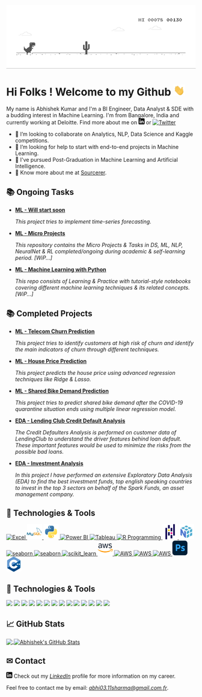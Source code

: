 
![Chrome Dino](https://github.com/AbhishekKumar-0311/AbhishekKumar-0311/blob/master/assets/chrome_dino.gif)

<!-- [![Header](https://github.com/AbhishekKumar-0311/AbhishekKumar-0311/blob/master/assets/Hello.png "Header")](https://bit.ly/AKS-Portfolio) -->

# Hi Folks ! Welcome to my Github <img src="https://github.com/AbhishekKumar-0311/AbhishekKumar-0311/blob/master/assets/wave.gif" width="30px">

My name is Abhishek Kumar and I'm a BI Engineer, Data Analyst & SDE with a budding interest in Machine Learning. I'm from Bangalore, India and currently working at Deloitte.
Find more about me on [![LinkedIn][3.2]][3] or [![Twitter][1.2]][1]

<!-- ### Hi there 👋 -->
<!--
**AbhishekKumar-0311/AbhishekKumar-0311** is a ✨ _special_ ✨ repository because its `README.md` (this file) appears on your GitHub profile.

Here are some ideas to get you started:

- 🔭 I’m currently working on ...
- 🌱 I’m currently learning ...
- 👯 I’m looking to collaborate on ...
- 🤔 I’m looking for help with ...
- 💬 Ask me about ...
- 📫 How to reach me: https://bit.ly/AKSLinkedIn
- 😄 Pronouns: ...
- ⚡ Fun fact: ...
-->


- 👯 I’m looking to collaborate on Analytics, NLP, Data Science and Kaggle competitions.
- 🤔 I’m looking for help to start with end-to-end projects in Machine Learning.
- 🌱 I've pursued Post-Graduation in Machine Learning and Artificial Intelligence.
- 👨 Know more about me at [Sourcerer](https://sourcerer.io/abhishekkumar-0311). 

## &#128218; Ongoing Tasks

- **[ML - Will start soon](https://github.com/)**

    *This project tries to implement time-series forecasting.*
    
- **[ML - Micro Projects](https://github.com/AbhishekKumar-0311/ML-Micro-Projects)**

    *This repository contains the Micro Projects & Tasks in DS, ML, NLP, NeuralNet & RL completed/ongoing during academic & self-learning period. [WiP...]*

- **[ML - Machine Learning with Python](https://github.com/AbhishekKumar-0311/Machine-Learning-with-Python)**

    *This repo consists of Learning & Practice with tutorial-style notebooks covering different machine learning techniques & its related concepts. [WiP...]*

## &#128218; Completed Projects

- **[ML - Telecom Churn Prediction](https://github.com/AbhishekKumar-0311/ML-Telecom-Churn-Prediction)**

    *This project tries to identify customers at high risk of churn and identify the main indicators of churn through different techniques.*
    
- **[ML - House Price Prediction](https://github.com/AbhishekKumar-0311/ML-House-Price-Prediction)**

    *This project predicts the house price using advanced regression techniques like Ridge & Lasso.*
   
- **[ML - Shared Bike Demand Prediction](https://github.com/AbhishekKumar-0311/ML-BikeSharing-Demand-Prediction)**

    *This project tries to predict shared bike demand after the COVID-19 quarantine situation ends using multiple linear regression model.*
    
- **[EDA - Lending Club Credit Default Analysis](https://github.com/AbhishekKumar-0311/EDA-LendingClub-Credit-Default-Analysis)**

    *The Credit Defaulters Analysis is performed on customer data of LendingClub to understand the driver features behind loan default. These important features would be used to minimize the risks from the possible bad loans.*
    
- **[EDA - Investment Analysis](https://github.com/AbhishekKumar-0311/EDA-Investment-Analysis)**
    
    *In this project I have performed an extensive Exploratory Data Analysis (EDA) to find the best investment funds, top english speaking countries to invest in the top 3 sectors on behalf of the Spark Funds, an asset management company.*


 ## 🔧 Technologies & Tools

<p align="left">
  <a href="https://www.microsoft.com/excel" target="_blank" rel="noreferrer">
    <img src="https://w7.pngwing.com/pngs/417/369/png-transparent-microsoft-excel-logo-microsoft-word-microsoft-office-365-pivot-table-excel-office-xlsx-icon-microsoft-excel-logo-miscellaneous-template-angle.png" alt="Excel" width="40" height="40"/>
  </a>
  <a href="https://www.mysql.com/" target="_blank" rel="noreferrer">
    <img src="https://raw.githubusercontent.com/devicons/devicon/master/icons/mysql/mysql-original-wordmark.svg" alt="MySQL" width="40" height="40"/>
  </a>
   </a>
  <a href="https://www.python.org" target="_blank" rel="noreferrer">
    <img src="https://raw.githubusercontent.com/devicons/devicon/master/icons/python/python-original.svg" alt="Python" width="40" height="40"/>
  <a href="https://powerbi.microsoft.com/en-in/" target="_blank" rel="noreferrer">
    <img src="https://logohistory.net/wp-content/uploads/2023/05/Power-BI-Logo.png" alt="Power BI" width="40" height="40"/>
  </a>
  <a href="https://www.tableau.com" target="_blank" rel="noreferrer">
    <img src="https://logowik.com/content/uploads/images/tableau-software.jpg" alt="Tableau" width="40" height="40"/>
  </a>
  <a href="https://www.r-project.org" target="_blank" rel="noreferrer">
    <img src="https://upload.wikimedia.org/wikipedia/commons/thumb/1/1b/R_logo.svg/2560px-R_logo.svg.png" alt="R Programming" width="40" height="40"/>
  </a>
    <a href="https://pandas.pydata.org/" target="_blank" rel="noreferrer"> <img src="https://raw.githubusercontent.com/devicons/devicon/2ae2a900d2f041da66e950e4d48052658d850630/icons/pandas/pandas-original.svg" alt="pandas" width="40" height="40"/> 
    </a> 
  <a href="https://numpy.org/" target="_blank" rel="noreferrer"> <img src="https://raw.githubusercontent.com/github/explore/d530d6a3a171a53f7b8eb4e9e005136e7ebd898f/topics/numpy/numpy.png" alt="seaborn" width="40" height="40"/>
  </a>
<a href="https://matplotlib.org/" target="_blank" rel="noreferrer"> <img src="https://upload.wikimedia.org/wikipedia/commons/0/01/Created_with_Matplotlib-logo.svg" alt="seaborn" width="40" height="40"/>
    </a>
     <a href="https://seaborn.pydata.org/" target="_blank" rel="noreferrer"> <img src="https://seaborn.pydata.org/_images/logo-mark-lightbg.svg" alt="seaborn" width="40" height="40"/> 
    </a>
    <a href="https://scikit-learn.org/" target="_blank" rel="noreferrer"> <img src="https://upload.wikimedia.org/wikipedia/commons/0/05/Scikit_learn_logo_small.svg" alt="scikit_learn" width="40" height="40"/> 
    <a href="https://aws.amazon.com" target="_blank" rel="noreferrer">
    <img src="https://raw.githubusercontent.com/devicons/devicon/master/icons/amazonwebservices/amazonwebservices-original-wordmark.svg" alt="AWS" width="40" height="40"/>
</a>
      <a href="https://azure.microsoft.com" target="_blank" rel="noreferrer">
    <img src="https://raw.githubusercontent.com/benc-uk/icon-collection/master/logos/azure-offical.svg" alt="AWS" width="40" height="40"/>
</a>
      </a>
    <a href="https://kafka.apache.org/" target="_blank" rel="noreferrer">
    <img src="https://raw.githubusercontent.com/benc-uk/icon-collection/master/logos/kafka.svg" alt="AWS" width="40" height="40"/>
</a>
      </a>
      <a href="https://spark.apache.org/" target="_blank" rel="noreferrer">
    <img src="https://raw.githubusercontent.com/benc-uk/icon-collection/master/logos/spark.svg" alt="AWS" width="40" height="40"/>
</a>
      </a>
 <a href="https://www.photoshop.com/en" target="_blank" rel="noreferrer">
    <img src="https://raw.githubusercontent.com/devicons/devicon/master/icons/photoshop/photoshop-original.svg" alt="Photoshop" width="40" height="40"/>
</a>
  <a href="https://en.wikipedia.org/wiki/C%2B%2B" target="_blank" rel="noreferrer">
    <img src="https://raw.githubusercontent.com/devicons/devicon/master/icons/cplusplus/cplusplus-original.svg" alt="C++" width="40" height="40"/>
</a>
</p>




 
 ## 🔧 Technologies & Tools

![](https://img.shields.io/badge/Code-Python-informational?style=flat&logo=python&logoColor=white&color=3fa6d5)
![](https://img.shields.io/badge/Code-NumPy-informational?style=flat&logo=numpy&logoColor=white&color=3fa6d5)
![](https://img.shields.io/badge/Code-Pandas-informational?style=flat&logo=pandas&logoColor=white&color=3fa6d5)
![](https://img.shields.io/badge/Code-Scikit--learn-informational?style=flat&logo=Scikit--learn&logoColor=white&color=3fa6d5)
![](https://img.shields.io/badge/Viz-Tableau-informational?style=flat&logo=tableau&logoColor=white&color=3fa6d5)
![](https://img.shields.io/badge/Viz-Matplotlib-informational?style=flat&logo=matplotlib&logoColor=white&color=3fa6d5)
![](https://img.shields.io/badge/Viz-Seaborn-informational?style=flat&logo=seaborn&logoColor=white&color=3fa6d5)
![](https://img.shields.io/badge/Viz-Plotly-informational?style=flat&logo=plotly&logoColor=white&color=3fa6d5)
![](https://img.shields.io/badge/Code-SQL-informational?style=flat&logo=mysql&logoColor=white&color=3fa6d5)
![](https://img.shields.io/badge/IDE-JupyterNb-informational?style=flat&logo=jupyter&logoColor=white&color=3fa6d5)
![](https://img.shields.io/badge/Code-SAS-informational?style=flat&logo=sas&logoColor=white&color=3fa6d5)
![](https://img.shields.io/badge/Version_control-Git-informational?style=flat&logo=git&logoColor=white&color=3fa6d5)
![](https://img.shields.io/badge/Tools-Excel-informational?style=flat&logo=microsoft-excel&logoColor=white&color=3fa6d5)
![](https://img.shields.io/badge/Tools-Powerpoint-informational?style=flat&logo=microsoft-powerpoint&logoColor=white&color=3fa6d5)

## &#x1f4c8; GitHub Stats

<!-- [![Top Langs](https://github-readme-stats.vercel.app/api/top-langs/?username=AbhishekKumar-0311&layout=compact)](https://github.com/anuraghazra/github-readme-stats) -->

<a href="https://github.com/AbhishekKumar-0311/AbhishekKumar-0311">
  <img align="center" src="https://github-readme-stats.vercel.app/api/top-langs/?username=AbhishekKumar-0311&hide=java,html&title_color=ffffff&text_color=c9cacc&icon_color=2bbc8a&bg_color=1d1f21" />
</a>

<a href="https://github.com/AbhishekKumar-0311/AbhishekKumar-0311">
  <img align="center" src="https://github-readme-stats.vercel.app/api?username=AbhishekKumar-0311&show_icons=true&line_height=33&count_private=true&title_color=ffffff&text_color=c9cacc&icon_color=3fa6d5&bg_color=1d1f21" alt="Abhishek's GitHub Stats" />
</a>
<!--
<a href="https://github.com/AbhishekKumar-0311/EDA-Investment-Analysis">
  <img align="center" src="https://github-readme-stats.vercel.app/api/pin/?username=AbhishekKumar-0311&repo=EDA-Investment-Analysis&title_color=ffffff&text_color=c9cacc&icon_color=2bbc8a&bg_color=1d1f21" />
</a>

<a href="https://github.com/AbhishekKumar-0311/EDA_World-Development-Indicators">
  <img align="center" src="https://github-readme-stats.vercel.app/api/pin/?username=AbhishekKumar-0311&repo=EDA_World-Development-Indicators&title_color=ffffff&text_color=c9cacc&icon_color=2bbc8a&bg_color=1d1f21" />
</a> 
-->

## &#9993; Contact

[![LinkedIn][3.2]][3] Check out my [*LinkedIn*](https://bit.ly/AKSLinkedIn) profile for more information on my career.

Feel free to contact me by email: *abhi03.11sharma@gmail.com.fr*.




<!-- links to social media icons -->

<!-- icons with padding -->

[1.1]: http://i.imgur.com/tXSoThF.png (twitter icon with padding)
[2.1]: http://i.imgur.com/0o48UoR.png (github icon with padding)

<!-- icons without padding -->

[1.2]: http://i.imgur.com/wWzX9uB.png (twitter icon without padding)
[2.2]: http://i.imgur.com/9I6NRUm.png (github icon without padding)
[3.2]: https://github.com/AbhishekKumar-0311/AbhishekKumar-0311/blob/master/assets/linkedin-3-16.png (LinkedIn icon without padding)


<!-- links to your social media accounts -->

[1]: https://bit.ly/AKSTwitter
[2]: https://bit.ly/AKGithub
[3]: https://bit.ly/AKSLinkedIn


<!-- Resources -->
<!-- Icons: https://simpleicons.org/ -->
<!-- GitHub Stats: https://github.com/anuraghazra/github-readme-stats -->
<!-- Emojis: https://emojipedia.org/emoji/ -->
<!-- HTML Emojis: https://www.fileformat.info/index.htm -->
<!-- Shields: https://shields.io/ -->
<!-- Awesome GitHub Profile README: https://github.com/abhisheknaiidu/awesome-github-profile-readme -->

<!-- <br>
<!-- ![Anurag's github stats](https://github-readme-stats.vercel.app/api?username=AbhishekKumar-0311&hide=contribs,prs&show_icons=true&theme=radical)
<!-- [![ReadMe Card](https://github-readme-stats.vercel.app/api/pin/?username=AbhishekKumar-0311&repo=github-readme-stats)](https://github.com/anuraghazra/github-readme-stats)
<!-- ![Anurag's github stats](https://github-readme-stats.vercel.app/api?username=AbhishekKumar-0311&hide=contribs,prs) -->


